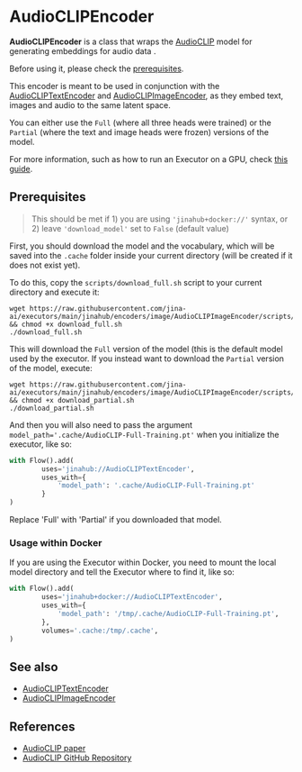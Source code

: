 # AudioCLIPEncoder

**AudioCLIPEncoder** is a class that wraps the [AudioCLIP](https://github.com/AndreyGuzhov/AudioCLIP) model for generating embeddings for audio data .

Before using it, please check the [prerequisites](#prerequisites).

This encoder is meant to be used in conjunction with the [AudioCLIPTextEncoder](https://hub.jina.ai/executor/jfe8kovq) and [AudioCLIPImageEncoder](https://hub.jina.ai/executor/3atsazub), as they embed text, images and audio to the same latent space.

You can either use the `Full` (where all three heads were trained) or the `Partial` (where the text and image heads were frozen) versions of the model.

For more information, such as how to run an Executor on a GPU, check [this guide](https://docs.jina.ai/tutorials/gpu-executor/).

## Prerequisites

> This should be met if 1) you are using `'jinahub+docker://'` syntax, or 2) leave `'download_model'` set to `False` (default value)

First, you should download the model and the vocabulary, which will be saved into the `.cache` folder inside your
current directory (will be created if it does not exist yet).

To do this, copy the `scripts/download_full.sh` script to your current directory and execute it:

```shell
wget https://raw.githubusercontent.com/jina-ai/executors/main/jinahub/encoders/image/AudioCLIPImageEncoder/scripts/download_full.sh && chmod +x download_full.sh
./download_full.sh
```

This will download the `Full` version of the model (this is the default model used by the executor. 
If you instead want to download the `Partial` version of the model, execute:

```shell
wget https://raw.githubusercontent.com/jina-ai/executors/main/jinahub/encoders/image/AudioCLIPImageEncoder/scripts/download_partial.sh && chmod +x download_partial.sh
./download_partial.sh
```

And then you will also need to pass the argument `model_path='.cache/AudioCLIP-Full-Training.pt'` when you initialize the executor, like so:

```python
with Flow().add(
        uses='jinahub://AudioCLIPTextEncoder',
        uses_with={
            'model_path': '.cache/AudioCLIP-Full-Training.pt'
        }
)
```

Replace 'Full' with 'Partial' if you downloaded that model.

### Usage within Docker

If you are using the Executor within Docker, you need to mount the local model directory and tell the Executor where to find it, like so:

```python
with Flow().add(
        uses='jinahub+docker://AudioCLIPTextEncoder',
        uses_with={
            'model_path': '/tmp/.cache/AudioCLIP-Full-Training.pt',
        },
        volumes='.cache:/tmp/.cache',
)
```

## See also

- [AudioCLIPTextEncoder](https://hub.jina.ai/executor/jfe8kovq)
- [AudioCLIPImageEncoder](https://hub.jina.ai/executor/3atsazub)

## References

- [AudioCLIP paper](https://arxiv.org/abs/2106.13043)
- [AudioCLIP GitHub Repository](https://github.com/AndreyGuzhov/AudioCLIP)

<!-- version=v0.5 -->
